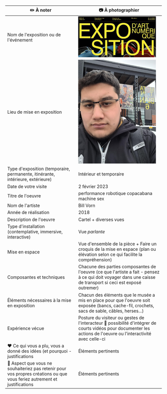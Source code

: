 |:pencil2: À noter  | :camera: À photographier | 
| ---     | ---             | 
| Nom de l'exposition ou de l'événement|<img src="expo.jpg" width=250px heigth=250px />|
| Lieu de mise en exposition    | <img src="MicrosoftTeams-image (24).png" width=250px heigth=250px />| 
| Type d'exposition (temporaire, permanente, itinérante, intérieure, extérieure)    | Intérieur et temporaire | 
| Date de votre visite    | 2 février 2023           | 
| Titre de l'oeuvre  | performance robotique copacabana machine sex | 
| Nom de l'artiste    | Bill Vorn          | 
| Année de réalisation     | 2018         | 
| Description de l'oeuvre   | Cartel + diverses vues          | 
| Type d'installation (contemplative, immersive, interactive) | Vue *parlante*             | 
| Mise en espace   | Vue d'ensemble de la pièce + Faire un croquis de la mise en espace (plan ou élévation selon ce qui facilite la compréhension)        | 
| Composantes et techniques     | Chacune des parties composantes de l'oeuvre (ce que l'artiste a fait - pensez à ce qui doit voyager dans une caisse de transport si ceci est exposé outremer)| 
| Éléments nécessaires à la mise en exposition   | Chacun des éléments que le musée a mis en place pour que l'oeuvre soit exposée (bancs, cache-fil, crochets, sacs de sable, câbles, herses...)            | 
| Expérience vécue     | Posture du visiteur ou gestes de l'interacteur :movie_camera: possibilité d'intégrer de courts vidéos pour documenter les actions de l'oeuvre ou l'interactivité avec celle-ci        | 
| :heart: Ce qui vous a plu, vous a donné des idées (et pourquoi - justifications   | Éléments pertinents       | 
| :thinking: Aspect que vous ne souhaiteriez pas retenir pour vos propres créations ou que vous feriez autrement et justifications     | Éléments pertinents      | 

